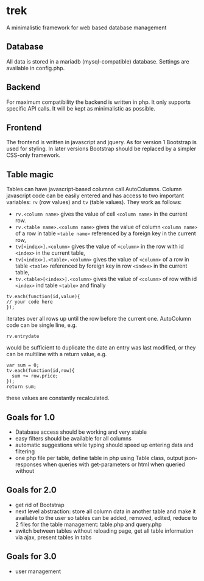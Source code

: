 # trek
A minimalistic framework for web based database management

## Database
All data is stored in a mariadb (mysql-compatible) database. Settings are available in config.php.

## Backend
For maximum compatibility the backend is written in php. It only supports specific API calls. It will be kept as minimalistic as possible.

## Frontend
The frontend is written in javascript and jquery. As for version 1 Bootstrap is used for styling. In later versions Bootstrap should be replaced by a simpler CSS-only framework.

## Table magic
Tables can have javascript-based columns call AutoColumns. Column javascript code can be easily entered and has access to two important variables: `rv` (row values) and `tv` (table values). They work as follows:
- `rv.<column name>` gives the value of cell `<column name>` in the current row.
- `rv.<table name>.<column name>` gives the value of column `<column name>` of a row in table `<table name>` referenced by a foreign key in the current row,
- `tv[<index>].<column>` gives the value of `<column>` in the row with id `<index>` in the current table,
- `tv[<index>].<table>.<column>` gives the value of `<column>` of a row in table `<table>` referenced by foreign key in row `<index>` in the current table,
- `tv.<table>[<index>].<column>` gives the value of `<column>` of row with id `<index>` ind table `<table>` and finally
```
tv.each(function(id,value){
// your code here
});
```
iterates over all rows up until the row before the current one.
AutoColumn code can be single line, e.g.
```
rv.entrydate
```
would be sufficient to duplicate the date an entry was last modified, or they can be multiline with a return value, e.g.
```
var sum = 0;
tv.each(function(id,row){
  sum += row.price;
});
return sum;
```
these values are constantly recalculated.

## Goals for 1.0
- Database access should be working and very stable
- easy filters should be available for all columns
- automatic suggestions while typing should speed up entering data and filtering
- one php file per table, define table in php using Table class, output json-responses when queries with get-parameters or html when queried without

## Goals for 2.0
- get rid of Bootstrap
- next level abstraction: store all column data in another table and make it available to the user so tables can be added, removed, edited, reduce to 2 files for the table management: table.php and query.php
- switch between tables without reloading page, get all table information via ajax, present tables in tabs

## Goals for 3.0
- user management
